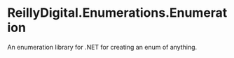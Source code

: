 # ReillyDigital.Enumerations.Enumeration

An enumeration library for .NET for creating an enum of anything.

